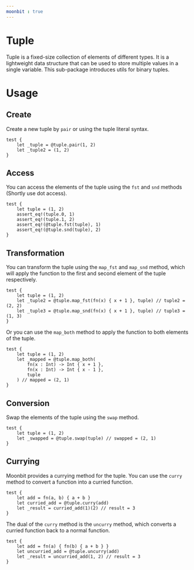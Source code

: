 ```yaml
---
moonbit : true
---
```


# Tuple

Tuple is a fixed-size collection of elements of different types. It is a lightweight data structure that can be used to store multiple values in a single variable. This sub-package introduces utils for binary tuples.

# Usage

## Create

Create a new tuple by `pair` or using the tuple literal syntax.

```moonbit
test {
    let _tuple = @tuple.pair(1, 2)
    let _tuple2 = (1, 2)
}
```

## Access

You can access the elements of the tuple using the `fst` and `snd` methods (Shortly use dot access).

```moonbit
test {
    let tuple = (1, 2)
    assert_eq!(tuple.0, 1)
    assert_eq!(tuple.1, 2)
    assert_eq!(@tuple.fst(tuple), 1)
    assert_eq!(@tuple.snd(tuple), 2)
}
```

## Transformation

You can transform the tuple using the `map_fst` and `map_snd` method, which will apply the function to the first and second element of the tuple respectively.

```moonbit  
test {
    let tuple = (1, 2)
    let _tuple2 = @tuple.map_fst(fn(x) { x + 1 }, tuple) // tuple2 = (2, 2)
    let _tuple3 = @tuple.map_snd(fn(x) { x + 1 }, tuple) // tuple3 = (1, 3)
}
```

Or you can use the `map_both` method to apply the function to both elements of the tuple.

```moonbit
test {
    let tuple = (1, 2)
    let _mapped = @tuple.map_both(
        fn(x : Int) -> Int { x + 1 },
        fn(x : Int) -> Int { x - 1 },
        tuple
    ) // mapped = (2, 1)
}
```

## Conversion
Swap the elements of the tuple using the `swap` method.

```moonbit
test {
    let tuple = (1, 2)
    let _swapped = @tuple.swap(tuple) // swapped = (2, 1)
}
```

## Currying
Moonbit provides a currying method for the tuple. You can use the `curry` method to convert a function into a curried function.

```moonbit
test {
    let add = fn(a, b) { a + b }
    let curried_add = @tuple.curry(add)
    let _result = curried_add(1)(2) // result = 3
}
```

The dual of the `curry` method is the `uncurry` method, which converts a curried function back to a normal function.

```moonbit
test {
    let add = fn(a) { fn(b) { a + b } }
    let uncurried_add = @tuple.uncurry(add)
    let _result = uncurried_add(1, 2) // result = 3
}
```

